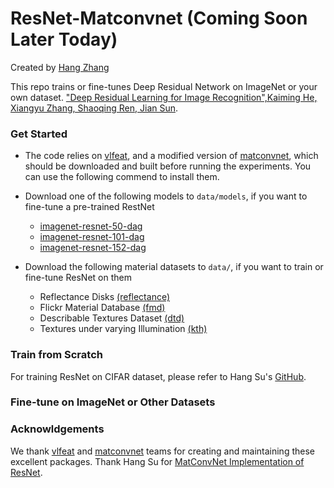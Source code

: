 # ResNet-Matconvnet (Coming Soon Later Today)
Created by [Hang Zhang](www.hangzh.com)

This repo trains or fine-tunes Deep Residual Network on ImageNet or your own dataset. ["Deep Residual Learning for Image Recognition",Kaiming He, Xiangyu Zhang, Shaoqing Ren, Jian Sun](http://arxiv.org/abs/1512.03385). 

### Get Started

* The code relies on [vlfeat](http://www.vlfeat.org/), and a modified version of [matconvnet](https://github.com/zhanghang1989/matconvnet-18), which should be downloaded and built before running the experiments. You can use the following commend to install them.

* Download one of the following models to `data/models`, if you want to fine-tune a pre-trained RestNet      
    * [imagenet-resnet-50-dag](http://www.vlfeat.org/matconvnet/pretrained) 
    * [imagenet-resnet-101-dag](http://www.vlfeat.org/matconvnet/pretrained) 
    * [imagenet-resnet-152-dag](http://www.vlfeat.org/matconvnet/pretrained) 

* Download the following material datasets to `data/`, if you want to train or fine-tune ResNet on them
    * Reflectance Disks [(reflectance)](https://goo.gl/6Kwg13)  
    * Flickr Material Database [(fmd)](http://people.csail.mit.edu/celiu/CVPR2010/FMD/) 
    * Describable Textures Dataset [(dtd)](http://www.robots.ox.ac.uk/~vgg/data/dtd)
    * Textures under varying Illumination [(kth)](http://www.nada.kth.se/cvap/databases/kth-tips/)

### Train from Scratch 

For training ResNet on CIFAR dataset, please refer to Hang Su's [GitHub](https://github.com/suhangpro/matresnet).

### Fine-tune on ImageNet or Other Datasets

### Acknowldgements

We thank [vlfeat](http://www.vlfeat.org/) and [matconvnet](http://www.vlfeat.org/matconvnet) teams for creating and maintaining these excellent packages. Thank Hang Su for [MatConvNet Implementation of ResNet](https://github.com/suhangpro/matresnet).
